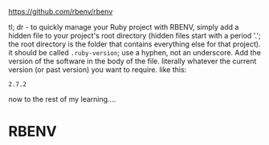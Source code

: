 https://github.com/rbenv/rbenv

tl; dr - to quickly manage your Ruby project with RBENV, simply add a hidden file to your project's root directory (hidden files start with a period '.'; the root directory is the folder that contains everything else for that project). it should be called `.ruby-version`; use a hyphen, not an underscore. Add the version of the software in the body of the file. literally whatever the current version (or past version) you want to require. like this: 
```
2.7.2
```

now to the rest of my learning....

# RBENV
